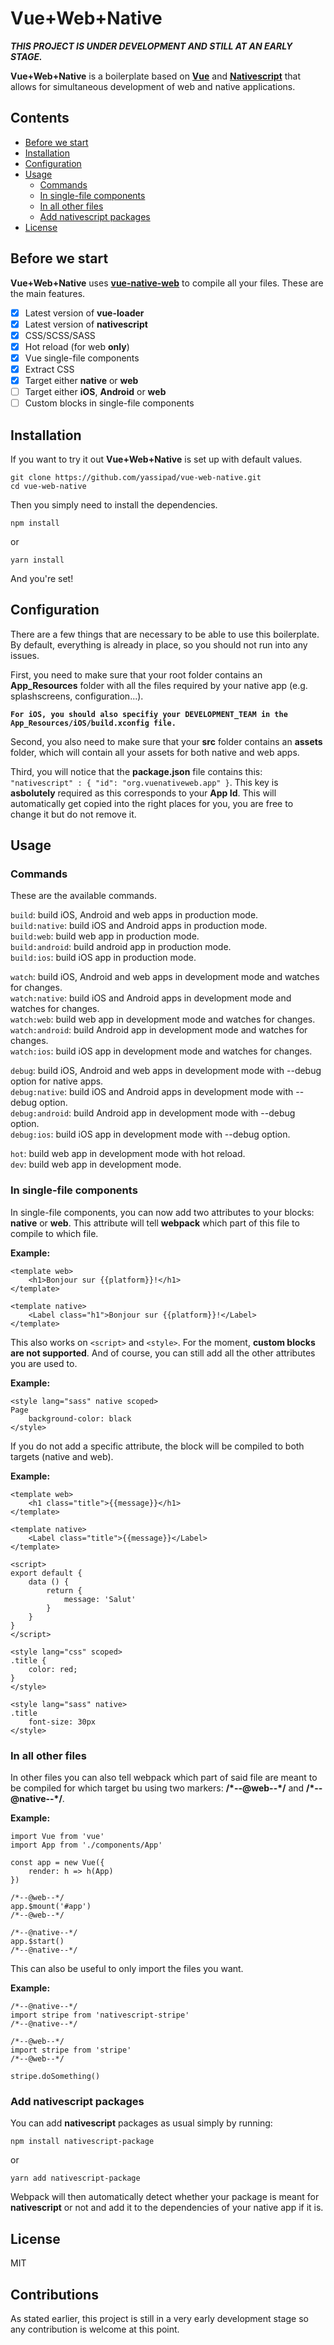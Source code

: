 
# Vue+Web+Native

***THIS PROJECT IS UNDER DEVELOPMENT AND STILL AT AN EARLY STAGE.***

**Vue+Web+Native** is a boilerplate based on [**Vue**](https://vuejs.org/) and [**Nativescript**](https://nativescript-vue.org) that allows for simultaneous development of web and native applications. 

## Contents
- [Before we start](#before-we-start)
- [Installation](#installation)
- [Configuration](#configuration)
- [Usage](#usage)
	- [Commands](#commands)
	- [In single-file components](#in-single-file-components)
	- [In all other files](#in-all-other-files)
	- [Add nativescript packages](#add-nativescript-packages)
- [License](#license)

## Before we start
**Vue+Web+Native** uses [**vue-native-web**](https://www.npmjs.com/package/vue-native-web) to compile all your files. These are the main features.

 - [x] Latest version of **vue-loader**
 - [x] Latest version of **nativescript**
 - [x] CSS/SCSS/SASS
 - [x] Hot reload (for web **only**)
 - [x] Vue single-file components
 - [x] Extract CSS
 - [x] Target either **native** or **web**
 - [ ] Target either **iOS**, **Android** or **web**
 - [ ] Custom blocks in single-file components

## Installation
If you want to try it out **Vue+Web+Native** is set up with default values.
```
git clone https://github.com/yassipad/vue-web-native.git
cd vue-web-native
```

Then you simply need to install the dependencies.
```
npm install
```
or
```
yarn install
```

And you're set!

## Configuration
There are a few things that are necessary to be able to use this boilerplate. By default, everything is already in place, so you should not run into any issues.

First, you need to make sure that your root folder contains an **App_Resources** folder with all the files required by your native app (e.g. splashscreens, configuration...). 

**`For iOS, you should also specifiy your DEVELOPMENT_TEAM in the App_Resources/iOS/build.xconfig file.`**

Second, you also need to make sure that your **src** folder contains an **assets** folder, which will contain all your assets for both native and web apps. 

Third, you will notice that the **package.json** file contains this:
`"nativescript" : {
  "id": "org.vuenativeweb.app"
}`. This key is **asbolutely** required as this corresponds to your **App Id**. This will automatically get copied into the right places for you, you are free to change it but do not remove it.

## Usage

### Commands
These are the available commands.

`build`: build iOS, Android and web apps in production mode.  
`build:native`: build iOS and Android apps in production mode.  
`build:web`: build web app in production mode.  
`build:android`: build android app in production mode.  
`build:ios`: build iOS app in production mode.  

`watch`: build iOS, Android and web apps in development mode and watches for changes.  
`watch:native`: build iOS and Android apps in development mode and watches for changes.  
`watch:web`: build web app in development mode and watches for changes.  
`watch:android`: build Android app in development mode and watches for changes.  
`watch:ios`: build iOS app in development mode and watches for changes.  

`debug`: build iOS, Android and web apps in development mode with --debug option for native apps.  
`debug:native`: build iOS and Android apps in development mode with --debug option.  
`debug:android`: build Android app in development mode with --debug option.  
`debug:ios`: build iOS app in development mode with --debug option.  

`hot`: build web app in development mode with hot reload.  
`dev`: build web app in development mode.  

### In single-file components
In single-file components, you can now add two attributes to your blocks: **native** or **web**. This attribute will tell **webpack** which part of this file to compile to which file.

**Example:**

    <template web>
	    <h1>Bonjour sur {{platform}}!</h1>
    </template>
    
    <template native>
	    <Label class="h1">Bonjour sur {{platform}}!</Label>
    </template>

This also works on `<script>` and `<style>`. For the moment, **custom blocks are not supported**. And of course, you can still add all the other attributes you are used to.

**Example:**
	
	<style lang="sass" native scoped>
    Page
	    background-color: black
	</style>

If you do not add a specific attribute, the block will be compiled to both targets (native and web).

**Example:**

	<template web>
	    <h1 class="title">{{message}}</h1>
	</template>
	
	<template native>
	    <Label class="title">{{message}}</Label>
	</template>
	
	<script>
	export default { 
		data () {
			return {
				message: 'Salut' 
			}
		}
	}
	</script>
	
	<style lang="css" scoped>
	.title {
		color: red;
	}
	</style>
	
	<style lang="sass" native>
	.title
		font-size: 30px
	</style>
	
### In all other files
In other files you can also tell webpack which part of said file are meant to be compiled for which target bu using two markers: **/\*--@web--\*/** and **/\*--@native--\*/**.

**Example:**
	
	import Vue from 'vue'
	import App from './components/App'
	
	const app = new Vue({
		render: h => h(App)
	})
	
	/*--@web--*/
	app.$mount('#app')
	/*--@web--*/
	
	/*--@native--*/
	app.$start()
	/*--@native--*/

This can also be useful to only import the files you want.

**Example:**

	/*--@native--*/
	import stripe from 'nativescript-stripe'
	/*--@native--*/
	
	/*--@web--*/
	import stripe from 'stripe'
	/*--@web--*/
	
	stripe.doSomething()
	
### Add nativescript packages
You can add **nativescript** packages as usual simply by running:
```
npm install nativescript-package
```
or
```
yarn add nativescript-package
```
Webpack will then automatically detect whether your package is meant for **nativescript** or not and add it to the dependencies of your native app if it is.

## License
MIT

## Contributions
As stated earlier, this project is still in a very early development stage so any contribution is welcome at this point. 
